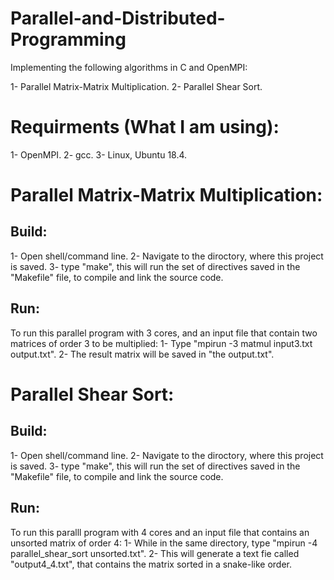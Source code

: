 # Parallel-and-Distributed-Programming
Implementing the following algorithms in C and OpenMPI:

1- Parallel Matrix-Matrix Multiplication.
2- Parallel Shear Sort.


# Requirments (What I am using):
1- OpenMPI.
2- gcc.
3- Linux, Ubuntu 18.4.

# Parallel Matrix-Matrix Multiplication:
## Build:
1- Open shell/command line.
2- Navigate to the diroctory, where this project is saved.
3- type "make", this will run the set of directives saved in the "Makefile" file, to compile and link the source code.
## Run:
To run this parallel program with 3 cores, and an input file that contain two matrices of order 3 to be multiplied:
1- Type "mpirun -3 matmul input3.txt output.txt".
2- The result matrix will be saved in "the output.txt".


# Parallel Shear Sort:
## Build:
1- Open shell/command line.
2- Navigate to the diroctory, where this project is saved.
3- type "make", this will run the set of directives saved in the "Makefile" file, to compile and link the source code.
## Run:
To run this paralll program with 4 cores and an input file that contains an unsorted matrix of order 4:
1- While in the same directory, type "mpirun -4 parallel_shear_sort unsorted.txt".
2- This will generate a text fie called "output4_4.txt", that contains the matrix sorted in a snake-like order.
